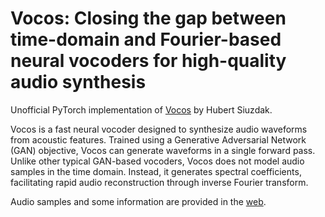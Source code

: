 # Vocos: Closing the gap between time-domain and Fourier-based neural vocoders for high-quality audio synthesis

Unofficial PyTorch implementation of [Vocos](https://openreview.net/forum?id=vY9nzQmQBw) by Hubert Siuzdak.

Vocos is a fast neural vocoder designed to synthesize audio waveforms from acoustic features. Trained using a Generative Adversarial Network (GAN) objective, Vocos can generate waveforms in a single forward pass. Unlike other typical GAN-based vocoders, Vocos does not model audio samples in the time domain. Instead, it generates spectral coefficients, facilitating rapid audio reconstruction through inverse Fourier transform.

Audio samples and some information are provided in the [web](https://gemelo-ai.github.io/vocos/).
